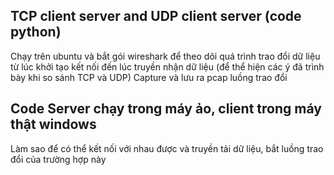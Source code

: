 ## TCP client server and UDP client server (code python)
Chạy trên ubuntu và bắt gói wireshark để theo dõi quá trình trao đổi dữ liệu từ lúc khởi tạo kết nối đến lúc truyền nhận dữ liệu (để thể hiện các ý đã trình bày khi so sánh TCP và UDP)
Capture và lưu ra pcap luồng trao đổi 
## Code Server chạy trong máy ảo, client trong máy thật windows
Làm sao để có thể kết nối với nhau được và truyền tải dữ liệu, bắt luồng trao đổi của trường hợp này
